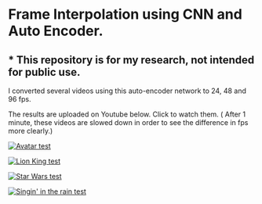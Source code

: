# Frame Interpolation using CNN and Auto Encoder.
## * This repository is for my research, not intended for public use. 

I converted several videos using this auto-encoder network to 24, 48 and 96 fps.

The results are uploaded on Youtube below. Click to watch them. ( After 1 minute, these videos are slowed down in order to see the difference in fps more clearly.)

[![Avatar test](https://i.ytimg.com/vi/MVgPcENaGs8/hqdefault.jpg?sqp=-oaymwE2CPYBEIoBSFXyq4qpAygIARUAAIhCGAFwAcABBvABAfgB_gmAAtAFigIMCAAQARhlIFAoOjAP&rs=AOn4CLAz2zFM9bAkbInXRnUK950Ls1KHTw)](https://www.youtube.com/watch?v=MVgPcENaGs8)

[![Lion King test](https://i.ytimg.com/vi/xrWlvtLTsfQ/hqdefault.jpg?sqp=-oaymwE2CPYBEIoBSFXyq4qpAygIARUAAIhCGAFwAcABBvABAfgB_gmAAtAFigIMCAAQARhyIGAoFzAP&rs=AOn4CLCKmmu8CGpv45A8Q--Ucu3-uqutaw)](https://youtu.be/xrWlvtLTsfQ)

[![Star Wars test](https://i.ytimg.com/vi/JBEJwDaJIKc/hqdefault.jpg?sqp=-oaymwE2CPYBEIoBSFXyq4qpAygIARUAAIhCGAFwAcABBvABAfgB_gmAAtAFigIMCAAQARhFIFoocjAP&rs=AOn4CLBbdsDv4CmBVB0NAg8FJLBHys6NFw)](https://youtu.be/JBEJwDaJIKc)

[![Singin' in the rain test](https://i.ytimg.com/vi/bFH9S5fdAZE/hqdefault.jpg?sqp=-oaymwE2CPYBEIoBSFXyq4qpAygIARUAAIhCGAFwAcABBvABAfgB_gmAAtAFigIMCAAQARhyIEsoRzAP&rs=AOn4CLCuLiGpPjnwtCsKC4lWP5gGso2x0w)](https://youtu.be/bFH9S5fdAZE)
